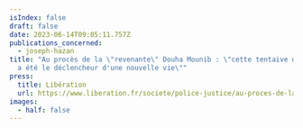 ```yaml
---
isIndex: false
draft: false
date: 2023-06-14T09:05:11.757Z
publications_concerned:
  - joseph-hazan
title: "Au procès de la \"revenante\" Douha Mounib : \"cette tentaive d'évasion
  a été le déclencheur d'une nouvelle vie\""
press:
  title: Libération
  url: https://www.liberation.fr/societe/police-justice/au-proces-de-la-revenante-douha-mounib-cette-tentative-devasion-a-ete-le-declencheur-dune-nouvelle-vie-20230614_GIEG6NQVWNDUPLUPEF4Y6HKJGE/
images:
  - half: false
---
```

